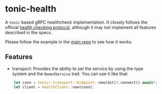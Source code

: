 # tonic-health

A `tonic` based gRPC healthcheck implementation. It closely follows the official [health checking protocol](https://github.com/grpc/grpc/blob/master/doc/health-checking.md), although it may not implement all features described in the specs.

Please follow the example in the [main repo](https://github.com/hyperium/tonic/tree/master/examples/src/health) to see how it works.

## Features

- transport: Provides the ability to set the service by using the type system and the
`NamedService` trait. You can use it like that:
```rust
    let conn = tonic::transport::Endpoint::new(dst)?.connect().await?;
    let client = HealthClient::new(conn);
```

